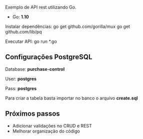 Exemplo de API rest utilizando Go.

* Go: **1.10**

Instalar dependências:
    go get github.com/gorilla/mux
    go get github.com/lib/pq

Executar API:
    go run *.go

## Configurações PostgreSQL

Database: **purchase-control**

User: **postgres**

Pass: **postgres**

Para criar a tabela basta importar no banco o arquivo **create.sql**

## Próximos passos

* Adicionar validações no CRUD e REST
* Melhorar organização do código
